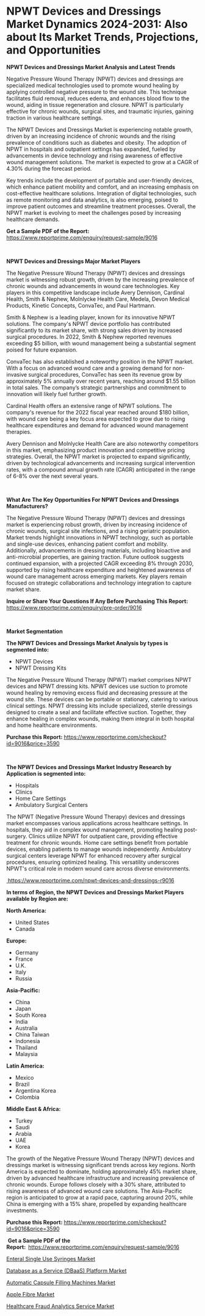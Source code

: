 <p><h1>NPWT Devices and Dressings Market Dynamics 2024-2031: Also about Its Market Trends, Projections, and Opportunities</h1></p><p><strong>NPWT Devices and Dressings Market Analysis and Latest Trends</strong></p>
<p><p>Negative Pressure Wound Therapy (NPWT) devices and dressings are specialized medical technologies used to promote wound healing by applying controlled negative pressure to the wound site. This technique facilitates fluid removal, reduces edema, and enhances blood flow to the wound, aiding in tissue regeneration and closure. NPWT is particularly effective for chronic wounds, surgical sites, and traumatic injuries, gaining traction in various healthcare settings.</p><p>The NPWT Devices and Dressings Market is experiencing notable growth, driven by an increasing incidence of chronic wounds and the rising prevalence of conditions such as diabetes and obesity. The adoption of NPWT in hospitals and outpatient settings has expanded, fueled by advancements in device technology and rising awareness of effective wound management solutions. The market is expected to grow at a CAGR of 4.30% during the forecast period. </p><p>Key trends include the development of portable and user-friendly devices, which enhance patient mobility and comfort, and an increasing emphasis on cost-effective healthcare solutions. Integration of digital technologies, such as remote monitoring and data analytics, is also emerging, poised to improve patient outcomes and streamline treatment processes. Overall, the NPWT market is evolving to meet the challenges posed by increasing healthcare demands.</p></p>
<p><strong>Get a Sample PDF of the Report:&nbsp;</strong> <a href="https://www.reportprime.com/enquiry/request-sample/9016?utm_campaign=1087&utm_medium=2&utm_source=Github&utm_content=ia&utm_term=28112024&utm_id=npwt-devices-and-dressings">https://www.reportprime.com/enquiry/request-sample/9016</a></p>
<p>&nbsp;</p>
<p><strong>NPWT Devices and Dressings Major Market Players</strong></p>
<p><p>The Negative Pressure Wound Therapy (NPWT) devices and dressings market is witnessing robust growth, driven by the increasing prevalence of chronic wounds and advancements in wound care technologies. Key players in this competitive landscape include Avery Dennison, Cardinal Health, Smith & Nephew, Molnlycke Health Care, Medela, Devon Medical Products, Kinetic Concepts, ConvaTec, and Paul Hartmann.</p><p>Smith & Nephew is a leading player, known for its innovative NPWT solutions. The company's NPWT device portfolio has contributed significantly to its market share, with strong sales driven by increased surgical procedures. In 2022, Smith & Nephew reported revenues exceeding $5 billion, with wound management being a substantial segment poised for future expansion.</p><p>ConvaTec has also established a noteworthy position in the NPWT market. With a focus on advanced wound care and a growing demand for non-invasive surgical procedures, ConvaTec has seen its revenue grow by approximately 5% annually over recent years, reaching around $1.55 billion in total sales. The company’s strategic partnerships and commitment to innovation will likely fuel further growth.</p><p>Cardinal Health offers an extensive range of NPWT solutions. The company's revenue for the 2022 fiscal year reached around $180 billion, with wound care being a key focus area expected to grow due to rising healthcare expenditures and demand for advanced wound management therapies.</p><p>Avery Dennison and Molnlycke Health Care are also noteworthy competitors in this market, emphasizing product innovation and competitive pricing strategies. Overall, the NPWT market is projected to expand significantly, driven by technological advancements and increasing surgical intervention rates, with a compound annual growth rate (CAGR) anticipated in the range of 6-8% over the next several years.</p></p>
<p>&nbsp;</p>
<p><strong>What Are The Key Opportunities For NPWT Devices and Dressings Manufacturers?</strong></p>
<p><p>The Negative Pressure Wound Therapy (NPWT) devices and dressings market is experiencing robust growth, driven by increasing incidence of chronic wounds, surgical site infections, and a rising geriatric population. Market trends highlight innovations in NPWT technology, such as portable and single-use devices, enhancing patient comfort and mobility. Additionally, advancements in dressing materials, including bioactive and anti-microbial properties, are gaining traction. Future outlook suggests continued expansion, with a projected CAGR exceeding 8% through 2030, supported by rising healthcare expenditure and heightened awareness of wound care management across emerging markets. Key players remain focused on strategic collaborations and technology integration to capture market share.</p></p>
<p><strong>Inquire or Share Your Questions If Any Before Purchasing This Report:</strong> <a href="https://www.reportprime.com/enquiry/pre-order/9016?utm_campaign=1087&utm_medium=2&utm_source=Github&utm_content=ia&utm_term=28112024&utm_id=npwt-devices-and-dressings">https://www.reportprime.com/enquiry/pre-order/9016</a></p>
<p>&nbsp;</p>
<p><strong>Market Segmentation</strong></p>
<p><strong>The NPWT Devices and Dressings Market Analysis by types is segmented into:</strong></p>
<p><ul><li>NPWT Devices</li><li>NPWT Dressing Kits</li></ul></p>
<p><p>The Negative Pressure Wound Therapy (NPWT) market comprises NPWT devices and NPWT dressing kits. NPWT devices use suction to promote wound healing by removing excess fluid and decreasing pressure at the wound site. These devices can be portable or stationary, catering to various clinical settings. NPWT dressing kits include specialized, sterile dressings designed to create a seal and facilitate effective suction. Together, they enhance healing in complex wounds, making them integral in both hospital and home healthcare environments.</p></p>
<p><strong>Purchase this Report:&nbsp;</strong><a href="https://www.reportprime.com/checkout?id=9016&price=3590&utm_campaign=1087&utm_medium=2&utm_source=Github&utm_content=ia&utm_term=28112024&utm_id=npwt-devices-and-dressings">https://www.reportprime.com/checkout?id=9016&price=3590</a></p>
<p>&nbsp;</p>
<p><strong>The NPWT Devices and Dressings Market Industry Research by Application is segmented into:</strong></p>
<p><ul><li>Hospitals</li><li>Clinics</li><li>Home Care Settings</li><li>Ambulatory Surgical Centers</li></ul></p>
<p><p>The NPWT (Negative Pressure Wound Therapy) devices and dressings market encompasses various applications across healthcare settings. In hospitals, they aid in complex wound management, promoting healing post-surgery. Clinics utilize NPWT for outpatient care, providing effective treatment for chronic wounds. Home care settings benefit from portable devices, enabling patients to manage wounds independently. Ambulatory surgical centers leverage NPWT for enhanced recovery after surgical procedures, ensuring optimized healing. This versatility underscores NPWT's critical role in modern wound care across diverse environments.</p></p>
<p><a href="https://www.reportprime.com/npwt-devices-and-dressings-r9016?utm_campaign=1087&utm_medium=2&utm_source=Github&utm_content=ia&utm_term=28112024&utm_id=npwt-devices-and-dressings">&nbsp;https://www.reportprime.com/npwt-devices-and-dressings-r9016</a></p>
<p><strong>In terms of Region, the NPWT Devices and Dressings Market Players available by Region are:</strong></p>
<p>
    <p> <strong> North America: </strong>
        <ul>
            <li>United States</li>
            <li>Canada</li>
        </ul>
        </p> 
    <p> <strong> Europe: </strong>
        <ul>
            <li>Germany</li>
            <li>France</li>
            <li>U.K.</li>
            <li>Italy</li>
            <li>Russia</li>
        </ul>
        </p> 
    <p> <strong> Asia-Pacific: </strong>
        <ul>
            <li>China</li>
            <li>Japan</li>
            <li>South Korea</li>
            <li>India</li>
            <li>Australia</li>
            <li>China Taiwan</li>
            <li>Indonesia</li>
            <li>Thailand</li>
            <li>Malaysia</li>
        </ul>
        </p> 
    <p> <strong> Latin America: </strong>
        <ul>
            <li>Mexico</li>
            <li>Brazil</li>
            <li>Argentina Korea</li>
            <li>Colombia</li>
        </ul>
        </p> 
    <p> <strong> Middle East & Africa: </strong>
        <ul>
            <li>Turkey</li>
            <li>Saudi</li>
            <li>Arabia</li>
            <li>UAE</li>
            <li>Korea</li>
        </ul>
    </p>
    </p>
<p><p>The growth of the Negative Pressure Wound Therapy (NPWT) devices and dressings market is witnessing significant trends across key regions. North America is expected to dominate, holding approximately 45% market share, driven by advanced healthcare infrastructure and increasing prevalence of chronic wounds. Europe follows closely with a 30% share, attributed to rising awareness of advanced wound care solutions. The Asia-Pacific region is anticipated to grow at a rapid pace, capturing around 20%, while China is emerging with a 15% share, propelled by expanding healthcare investments.</p></p>
<p><strong>Purchase this Report: </strong><a href="https://www.reportprime.com/checkout?id=9016&price=3590&utm_campaign=1087&utm_medium=2&utm_source=Github&utm_content=ia&utm_term=28112024&utm_id=npwt-devices-and-dressings">https://www.reportprime.com/checkout?id=9016&price=3590</a></p>
<p>&nbsp;<strong>Get a Sample PDF of the Report:&nbsp;&nbsp;</strong><a href="https://www.reportprime.com/enquiry/request-sample/9016?utm_campaign=1087&utm_medium=2&utm_source=Github&utm_content=ia&utm_term=28112024&utm_id=npwt-devices-and-dressings">https://www.reportprime.com/enquiry/request-sample/9016</a></p>
<p><strong></strong></p>
<p><p><a href="https://github.com/manesros8/Market-Research-Report-List-1/blob/main/enteral-single-use-syringes-market.md?utm_campaign=1087&utm_medium=2&utm_source=Github&utm_content=ia&utm_term=28112024&utm_id=npwt-devices-and-dressings">Enteral Single Use Syringes Market</a></p><p><a href="https://issuu.com/reportprime-2/docs/database-as-a-service-dbaas-platfor_52d87fa0fbcea6?utm_campaign=1087&utm_medium=2&utm_source=Github&utm_content=ia&utm_term=28112024&utm_id=npwt-devices-and-dressings">Database as a Service (DBaaS) Platform Market</a></p><p><a href="https://www.linkedin.com/pulse/latest-trends-automatic-capsule-filling-machines-market-strong-v03hc?utm_campaign=1087&utm_medium=2&utm_source=Github&utm_content=ia&utm_term=28112024&utm_id=npwt-devices-and-dressings">Automatic Capsule Filling Machines Market</a></p><p><a href="https://www.linkedin.com/pulse/apple-fibre-market-growth-outlook-from-2024-2031-projecting-myqpe?utm_campaign=1087&utm_medium=2&utm_source=Github&utm_content=ia&utm_term=28112024&utm_id=npwt-devices-and-dressings">Apple Fibre Market</a></p><p><a href="https://issuu.com/reportprime-2/docs/healthcare-fraud-analytics-service-_32916842f692ab?utm_campaign=1087&utm_medium=2&utm_source=Github&utm_content=ia&utm_term=28112024&utm_id=npwt-devices-and-dressings">Healthcare Fraud Analytics Service Market</a></p></p>